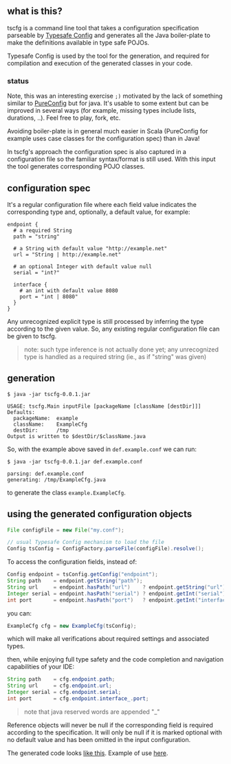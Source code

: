 ## what is this?

tscfg is a command line tool that takes a configuration specification 
parseable by [Typesafe Config](https://github.com/typesafehub/config)
and generates all the Java boiler-plate to make the definitions 
available in type safe POJOs.

Typesafe Config is used by the tool for the generation, and required for compilation 
and execution of the generated classes in your code.

### status

Note, this was an interesting exercise `;)`
motivated by the lack of something similar to 
[PureConfig](https://github.com/melrief/pureconfig)
but for java.
It's usable to some extent but can be improved in several ways
(for example, missing types include lists, durations, ..).
Feel free to play, fork, etc.

Avoiding boiler-plate is in general much easier in Scala 
(PureConfig for example uses case classes for the configuration spec)
than in Java!

In tscfg's approach the configuration spec is also captured in a configuration file
so the familiar syntax/format is still used.
With this input the tool generates corresponding POJO classes. 


## configuration spec

It's a regular configuration file where each field value indicates the
corresponding type and, optionally, a default value, for example:

```properties
endpoint {
  # a required String
  path = "string"

  # a String with default value "http://example.net"
  url = "String | http://example.net"

  # an optional Integer with default value null
  serial = "int?"

  interface {
    # an int with default value 8080
    port = "int | 8080"
  }
}
```

Any unrecognized explicit type is still processed by inferring the type according to the given value.
So, any existing regular configuration file can be given to tscfg.

> note: such type inference is not actually done yet; any unrecognized type is handled as a required string (ie.,
as if "string" was given)

## generation

```shell
$ java -jar tscfg-0.0.1.jar

USAGE: tscfg.Main inputFile [packageName [className [destDir]]]
Defaults:
  packageName:  example
  className:    ExampleCfg
  destDir:      /tmp
Output is written to $destDir/$className.java
```

So, with the example above saved in `def.example.conf` we can run:

```shell
$ java -jar tscfg-0.0.1.jar def.example.conf

parsing: def.example.conf
generating: /tmp/ExampleCfg.java
```

to generate the class `example.ExampleCfg`.

## using the generated configuration objects

```java
File configFile = new File("my.conf");

// usual Typesafe Config mechanism to load the file
Config tsConfig = ConfigFactory.parseFile(configFile).resolve();
```

To access the configuration fields, instead of:
```java
Config endpoint = tsConfig.getConfig("endpoint");
String path    = endpoint.getString("path");
String url     = endpoint.hasPath("url")    ? endpoint.getString("url") : "http://example.net";
Integer serial = endpoint.hasPath("serial") ? endpoint.getInt("serial") : null;
int port       = endpoint.hasPath("port")   ? endpoint.getInt("interface.port") : 8080;
```

you can:
```java
ExampleCfg cfg = new ExampleCfg(tsConfig);
```
which will make all verifications about required settings and associated types.

then, while enjoying full type safety and the code completion and navigation capabilities of your IDE:
```java
String path    = cfg.endpoint.path;
String url     = cfg.endpoint.url;
Integer serial = cfg.endpoint.serial;
int port       = cfg.endpoint.interface_.port;
```

> note that java reserved words are appended "_"

Reference objects will never be null if the corresponding field is required according to
the specification. It will only be null if it is marked optional with no default value and
has been omitted in the input configuration.
 
The generated code looks [like this](https://github.com/carueda/tscfg/blob/master/src/main/java/tscfg/example/ExampleCfg.java). 
Example of use [here](https://github.com/carueda/tscfg/blob/master/src/main/java/tscfg/example/Use.java).